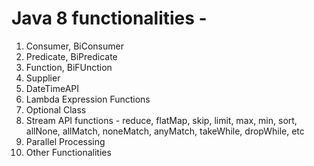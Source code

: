 # Java 8 functionalities -
1. Consumer, BiConsumer
2. Predicate, BiPredicate
3. Function, BiFUnction
4. Supplier
5. DateTimeAPI
6. Lambda Expression Functions
7. Optional Class
8. Stream API functions - reduce, flatMap, skip, limit, max, min, sort, allNone, allMatch, noneMatch, anyMatch, takeWhile, dropWhile, etc
9. Parallel Processing
10. Other Functionalities
